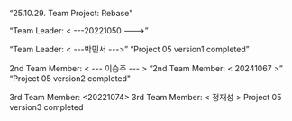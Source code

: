 “25.10.29. Team Project: Rebase"

“Team Leader: < ---20221050 --->”

“Team Leader: < ---박민서 --->”
 “Project 05 version1 completed”

2nd Team Member: < --- 이승주  --- >
“2nd Team Member: < 20241067 >”
“Project 05 version2 completed"

3rd Team Member: <20221074>
3rd Team Member: < 정재성 >
Project 05 version3 completed